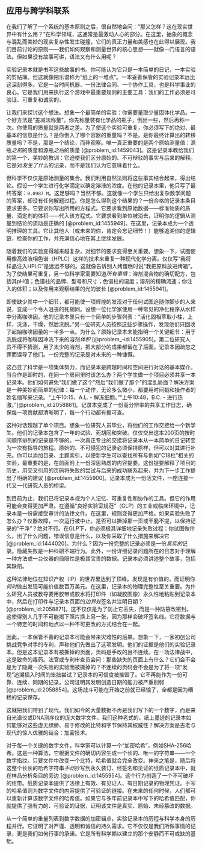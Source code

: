 ## 应用与跨学科联系

在我们了解了一个系统的基本原则之后，很自然地会问：“那又怎样？这在现实世界中有什么用？”在科学领域，这通常是最激动人心的部分。在这里，抽象的概念与混乱而美妙的现实复杂性发生碰撞，它们的真正力量和美感也在此得以展现。我们目前讨论的原则——我们如何观察和测量世界的核心思想——就像一门语言的语法。但如果没有故事可讲，语法又有什么用呢？

实验记录本就是书写这些故事的书。你可能认为它只是一本简单的日记，一本实验的剪贴簿。但这就像把乐谱称为“纸上的一堆点”。一本妥善保管的实验记录本远比这深刻得多。它是一台时间机器、一份法律合同、一个协作工具，也是科学事业的良心。它是我们用来执行这个游戏中最重要规则的主要工具：我们的工作必须是可验证、可重复和诚实的。

让我们来探讨这个想法。想象一个最简单的实验：你需要量取少量固体化学品。一个好方法是“差减法称量”。你先称量装有化学品的瓶子，倒出一些，然后再称一次。你使用的质量就是两者之差。为了使这个实验可重复，你必须写下的绝对、最基本的信息是什么？是你倒入了哪个容器的重量吗？不是。是你最终计算出的转移质量吗？不是，那是一个结论，而非观察。唯一真正重要的是两个原始测量值：源瓶*之前*的质量和源瓶*之后*的质量 [@problem_id:1459043]。这是记录本教给我们的第一个、美妙的教训：它迫使我们区分原始的、不可辩驳的事实与后来的解释。它是对*发生了什么*的记录，而不是我们认为它意味着什么。

但科学不仅仅是原始测量的集合。我们利用自然法则将这些事实结合起来，得出结论。假设一个学生进行化学滴定以确定溶液的浓度。在他的记录本里，他只写了最终答案：`0.0987 M`。这足够吗？当然不够。这就像一个学生只给出复杂数学问题的答案，却没有任何解题过程。你是怎么得到这个结果的？一份合格的记录本条目要求更多。它要求你写出所用的方程式。它要求看到原始数据——标准物质的质量、滴定剂的体积——代入该方程式。它要求看到单位被消去，证明你的逻辑从测量到结论的流动是正确的 [@problem_id:1455949]。在这里，记录本成为一个透明推理的工具。它让其他人（或未来的你，肯定会忘记细节！）能够追溯你的逻辑链，检查你的工作，并充满信心地在其上继续发展。

随着我们的实验变得越来越复杂，对细节的要求变得至关重要。想象一下，试图使用像高效液相色谱（HPLC）这样的技术来重复一种现代化学分离。仅仅写“我将样品注入HPLC”是远远不够的。这就像告诉别人烤蛋糕时说“我把原料放进烤箱”。为了使结果可重复，另一位科学家需要知道*所有事情*：溶剂混合物的确切配方，包括其pH值；色谱柱的品牌、型号和尺寸；色谱柱的温度；溶剂的精确流速；你注入的体积；以及你用来观察结果的光的波长 [@problem_id:1455941]。

即使缺少其中一个细节，都可能使一项辉煌的发现对于任何试图追随你脚步的人来说，变成一个令人沮丧的死胡同。设想一位化学家使用一种常见的净化程序从水样中分离咖啡因。他的记录本里只有一个简单的步骤列表：“活化固相萃取小柱，上样，洗涤，干燥，然后洗脱。”另一位研究人员按照这些步骤操作，发现他们只回收了起始咖啡因量的一半多一点。为什么？原始记录本未能指明一个关键细节：用于洗脱或将咖啡因冲洗下来的溶剂*体积* [@problem_-id:1455905]。第二位研究人员不得不猜测，用了太少的溶剂，把大部分的成果都留在了后面。记录本因疏忽之罪而误导了他们。一份完整的记录是对未来的一种慷慨。

这凸显了科学是一项集体努力，而记录本是跨越时间和空间进行对话的基本媒介。当合作是即时的，在同一个房间里时该怎么办？两个学生做一个项目必须共享一本记录本。他们如何避免“我们做了这个”然后“我们做了那个”的混乱局面？解决方案是一种美妙而简单的纪律：每一个动作，无论多么微小，都要用时间戳和操作者的姓名缩写来记录。“上午10:15，A.L. - 解冻细胞。”“上午10:48，B.C. - 进行热激。”[@problem_id:2058861]。记录本变成了一份高分辨率的共享工作日志，确保每一项贡献都清晰明了，每一个行动都有据可查。

这种对话超越了单个项目。想象一位研究人员毕业，将他们的工作交接给一个新学生。他们的记录本包含了一年的试验、死胡同和突破。仅仅交出这本200页的按时间顺序排列的记录是不够的。一次真正专业的交接将记录本从一本简单的日记转变为一次有指导的旅程。原始的、不可侵犯的记录必须保持原样，但可以对其进行补充。你可以添加目录、主题索引，以便新学生可以查找所有与例如“C18柱”相关的实验，最重要的是，在前面附上一份深思熟虑的内容提要。这份提要解释了项目的历史，用交叉引用的页码将失败的尝试与后来的成功联系起来，并为下一步工作提出了明确的建议 [@problem_id:1455900]。记录本成为一份活文件，一座连接一代又一代研究人员的桥梁。

到目前为止，我们已将记录本视为个人记忆、可重复性和协作的工具。但它的作用可能会变得更加严肃。在遵循“良好实验室规范”（GLP）的工业或临床环境中，记录本是一份需接受审计的法律文件。在这里，规则变得更加严格。如果实验失败了怎么办？仪器故障，一次运行被中止。是否可以撕掉那一页或干脆不提，以保持记录的“干净”？绝对不行。在GLP下，你必须极其详细地记录失败过程：你试图做什么，出了什么问题，错误信息是什么，以及你采取了什么措施来解决它 [@problem_id:1444020]。为什么？因为一份完整的记录必须是一份*真实的*记录。隐藏失败是一种科研不端行为。此外，一份详细记录问题所在的日志对于理解一种方法或一台仪器的局限性是极其宝贵的数据。记录本必须讲述整个故事，包括其缺陷。

这种法律地位在知识产权（IP）的世界里达到了顶峰。发现是有价值的，而证明你*何时*做出发现可能价值数百万美元。在这里，记录本的物理完整性至关重要。为什么研究人员被教导要用胶带或胶水将打印件（如凝胶图像）永久性地粘贴到记录本中，然后在打印件与记录本页面的*边界处*签名并注明日期？[@problem_id:2058871]。这不仅仅是为了防止它丢失，而是一种防篡改密封。这使得别人几乎不可能揭下照片换上另一张，因为那样会破坏签名线。它将数据与一个特定的时间和地点以一种不可更改的方式结合在一起。

因此，一本保管不善的记录本可能会带来灾难性的后果。想象一下，一家初创公司挑战竞争对手的专利，声称他们先做出了这项发明。他们的证据是他们的实验记录本。但是这本记录本有被撕掉的页面，页码是手改的且不连续。在一场法律战中，这是致命的毒药。法官或专利审查员会问：那些缺失的页面上有什么？它们会不会是为了隐藏一次失败的实验而被撕掉的？不连续的页码会不会是为了将一项“发现”追溯插入时间的笨拙尝试？记录本的可信度被摧毁了。它不再能作为一份可靠、连续、同期的记录，公司证明其发明创造日期的能力被严重削弱 [@problem_id:2058854]。这场战斗可能在开始之前就已经输了，全都是因为糟糕的记录保存。

这就把我们带到了现代。我们如今的大量数据不再是我们写下的一个数字，而是来自光谱仪或DNA测序仪的庞大数字文件。我们这种老式的、纸上墨迹的记录本如何能够对这些虚无缥缈、易于修改的比特和字节保持其权威性？解决方案是古老与现代的惊人优雅的结合：加密技术。

对于每一个关键的数字文件，科学家可以计算一个“加密哈希”，例如SHA-256哈希。这是一种算法，它根据文件的确切内容生成一个长的、唯一的字符串——一个数字指纹。只要文件中改变一个比特，哈希值就会完全改变。神来之笔是，随后将这整个长长的哈希字符串*手动*抄写到永久装订、经签名和见证的纸质记录本中，就在样品分析条目的旁边 [@problem_id:1455954]。这个行为创造了一个不可破坏的纽带。纸质记录本提供了法律上有效、有见证人、有日期记录的物理凭证。手写的哈希值则为数字文件的内容提供了可验证的链接。在未来的任何时候，人们都可以重新计算该数字文件的哈希值。如果它与多年前记录本中写下的哈希值匹配，你就提供了强有力的、可验证的证据，证明该文件是真实、原始、未经篡改的数据。

从一个简单的重量列表到数字数据的加密锚点，实验记录本的历程与科学本身的历程并行。它证明了对严谨、透明和诚信的持久需求。它不仅仅是我们所做事情的记录，更是我们如何行事的承诺。它是所有科学赖以建立的那个安静而不可或缺的基础。